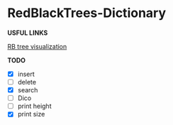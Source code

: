 # RedBlackTrees-Dictionary

**USFUL LINKS**

<a href = "https://www.cs.usfca.edu/~galles/visualization/RedBlack.html">RB tree visualization</a>

**TODO**

- [x] insert
- [ ] delete
- [x] search 
- [ ] Dico
- [ ] print height
- [x] print size